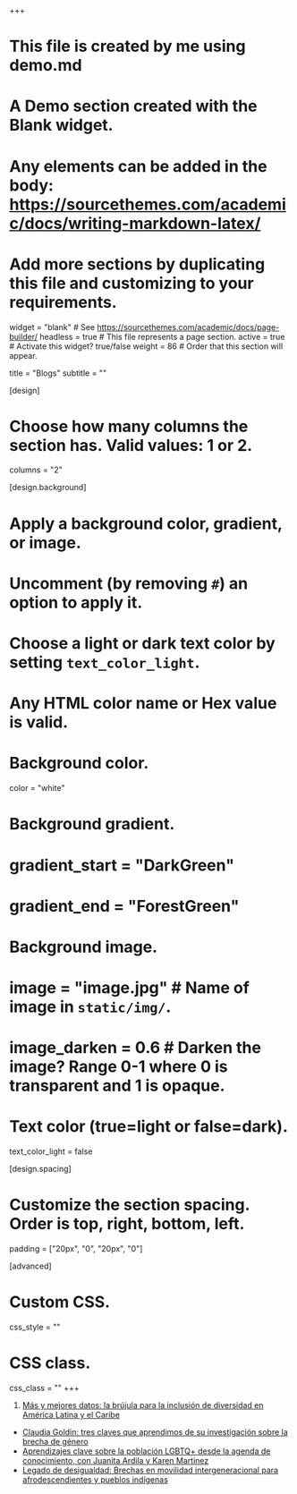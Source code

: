 +++
# This file is created by me using demo.md
# A Demo section created with the Blank widget.
# Any elements can be added in the body: https://sourcethemes.com/academic/docs/writing-markdown-latex/
# Add more sections by duplicating this file and customizing to your requirements.

widget = "blank"  # See https://sourcethemes.com/academic/docs/page-builder/
headless = true  # This file represents a page section.
active = true  # Activate this widget? true/false
weight = 86  # Order that this section will appear.

title = "Blogs"
subtitle = ""

[design]
  # Choose how many columns the section has. Valid values: 1 or 2.
  columns = "2"

[design.background]
  # Apply a background color, gradient, or image.
  #   Uncomment (by removing `#`) an option to apply it.
  #   Choose a light or dark text color by setting `text_color_light`.
  #   Any HTML color name or Hex value is valid.

  # Background color.
 color = "white"
  
  # Background gradient.
#  gradient_start = "DarkGreen"
#  gradient_end = "ForestGreen"
  
  # Background image.
  # image = "image.jpg"  # Name of image in `static/img/`.
  # image_darken = 0.6  # Darken the image? Range 0-1 where 0 is transparent and 1 is opaque.

  # Text color (true=light or false=dark).
  text_color_light = false

[design.spacing]
  # Customize the section spacing. Order is top, right, bottom, left.
  padding = ["20px", "0", "20px", "0"]

[advanced]
 # Custom CSS. 
 css_style = ""
 
 # CSS class.
 css_class = ""
+++

1. [Más y mejores datos: la brújula para la inclusión de diversidad en América Latina y el Caribe](https://blogs.iadb.org/igualdad/es/mas-y-mejores-datos-inclusion-de-diversidad-america-latina-y-el-caribe/)
+ [Claudia Goldin: tres claves que aprendimos de su investigación sobre la brecha de género](https://blogs.iadb.org/igualdad/es/claudia-goldin-tres-claves-que-aprendimos-de-su-investigacion-brecha-de-genero/)
+ [Aprendizajes clave sobre la población LGBTQ+ desde la agenda de conocimiento, con Juanita Ardila y Karen Martinez](https://blogs.iadb.org/igualdad/es/poblacion-lgbtq-agenda-de-conocimiento/)
+ [Legado de desigualdad: Brechas en movilidad intergeneracional para afrodescendientes y pueblos indígenas](https://blogs.iadb.org/igualdad/es/legado-de-desigualdad/)



